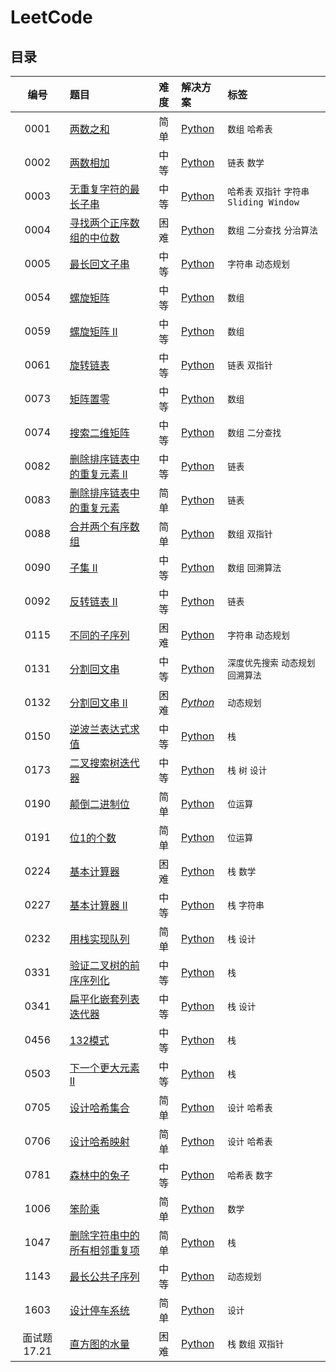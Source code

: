 # LeetCode

## 目录

|编号|题目|难度|解决方案|标签|
|:-:|:--|:-:|:--|:--|
|0001|[两数之和](./0001.Two-Sum/README.md)|简单|[Python](./0001.Two-Sum/0001.Two-Sum.py)|`数组` `哈希表`|
|0002|[两数相加](./0002.Add-Two-Numbers/README.md)|中等|[Python](./0002.Add-Two-Numbers/0002.Add-Two-Numbers.py)|`链表` `数学`|
|0003|[无重复字符的最长子串](./0003.Longest-Substring-Without-Repeating-Characters/README.md)|中等|[Python](./0003.Longest-Substring-Without-Repeating-Characters/0003.Longest-Substring-Without-Repeating-Characters.py)|`哈希表` `双指针` `字符串` `Sliding Window`|
|0004|[寻找两个正序数组的中位数](./0004.Median-of-Two-Sorted-Arrays/README.md)|困难|[Python](./0004.Median-of-Two-Sorted-Arrays/0004.Median-of-Two-Sorted-Arrays.py)|`数组` `二分查找` `分治算法`|
|0005|[最长回文子串](./0005.Longest-Palindromic-Substring/README.md)|中等|[Python](./0005.Longest-Palindromic-Substring/0005.Longest-Palindromic-Substring.py)|`字符串` `动态规划`|
|0054|[螺旋矩阵](./0054.Spiral-Matrix/README.md)|中等|[Python](./0054.Spiral-Matrix/0054.Spiral-Matrix.py)|`数组`|
|0059|[螺旋矩阵 II](./0059.Spiral-Matrix-II/README.md)|中等|[Python](./0059.Spiral-Matrix-II/0059.Spiral-Matrix-II.py)|`数组`|
|0061|[旋转链表](./0061.Rotate-List/README.md)|中等|[Python](./0061.Rotate-List/0061.Rotate-List.py)|`链表` `双指针`|
|0073|[矩阵置零](./0073.Set-Matrix-Zeroes/README.md)|中等|[Python](./0073.Set-Matrix-Zeroes/0073.Set-Matrix-Zeroes.py)|`数组`|
|0074|[搜索二维矩阵](./0074.Search-A-2D-Matrix/README.md)|中等|[Python](./0074.Search-A-2D-Matrix/0074.Search-A-2D-Matrix.py)|`数组` `二分查找`|
|0082|[删除排序链表中的重复元素 II](./0082.Remove-Duplicates-From-Sorted-List-II/README.md)|中等|[Python](./0082.Remove-Duplicates-From-Sorted-List-II/0082.Remove-Duplicates-From-Sorted-List-II.py)|`链表`|
|0083|[删除排序链表中的重复元素](./0083.Remove-Duplicates-From-Sorted-List/README.md)|简单|[Python](./0083.Remove-Duplicates-From-Sorted-List/0083.Remove-Duplicates-From-Sorted-List.py)|`链表`|
|0088|[合并两个有序数组](./0088.Merge-Sorted-Array/README.md)|简单|[Python](./0088.Merge-Sorted-Array/0088.Merge-Sorted-Array.py)|`数组` `双指针`|
|0090|[子集 II](./0090.Subsets-II/README.md)|中等|[Python](./0090.Subsets-II/0090.Subsets-II.py)|`数组` `回溯算法`|
|0092|[反转链表 II](./0092.Reverse-Linked-List-II/README.md)|中等|[Python](./0092.Reverse-Linked-List-II/0092.Reverse-Linked-List-II.py)|`链表`|
|0115|[不同的子序列](./0115.Distinct-Subsequences/README.md)|困难|[Python](./0115.Distinct-Subsequences/0115.Distinct-Subsequences.py)|`字符串` `动态规划`|
|0131|[分割回文串](./0131.Palindrome-Partitioning/README.md)|中等|[Python](./0131.Palindrome-Partitioning/0131.Palindrome-Partitioning.py)|`深度优先搜索` `动态规划` `回溯算法`|
|0132|[分割回文串 II](./0132.Palindrome-Partitioning-II/README.md)|困难|*[Python](./0132.Palindrome-Partitioning-II/0132.Palindrome-Partitioning-II.py)*|`动态规划`|
|0150|[逆波兰表达式求值](./0150.Evaluate-Reverse-Polish-Notation/README.md)|中等|[Python](./0150.Evaluate-Reverse-Polish-Notation/0150.Evaluate-Reverse-Polish-Notation.py)|`栈`|
|0173|[二叉搜索树迭代器](./0173.Binary-Search-Tree-Iterator/README.md)|中等|[Python](./0173.Binary-Search-Tree-Iterator/0173.Binary-Search-Tree-Iterator.py)|`栈` `树` `设计`|
|0190|[颠倒二进制位](./0190.Reverse-Bits/README.md)|简单|[Python](./0190.Reverse-Bits/0190.Reverse-Bits.py)|`位运算`|
|0191|[位1的个数](./0191.Number-Of-1-Bits/README.md)|简单|[Python](./0191.Number-Of-1-Bits/0191.Number-Of-1-Bits.py)|`位运算`|
|0224|[基本计算器](./0224.Basic-Calculator/README.md)|困难|[Python](./0224.Basic-Calculator/0224.Basic-Calculator.py)|`栈` `数学`|
|0227|[基本计算器 II](./0227.Basic-Calculator-II/README.md)|中等|[Python](./0227.Basic-Calculator-II/0227.Basic-Calculator-II.py)|`栈` `字符串`|
|0232|[用栈实现队列](./0232.Implement-Queue-using-Stacks/README.md)|简单|[Python](./0232.Implement-Queue-using-Stacks/0232.Implement-Queue-using-Stacks.py)|`栈` `设计`|
|0331|[验证二叉树的前序序列化](./0331.Verify-Preorder-Serialization-Of-A-Binary-Tree/README.md)|中等|[Python](./0331.Verify-Preorder-Serialization-Of-A-Binary-Tree/0331.Verify-Preorder-Serialization-Of-A-Binary-Tree.py)|`栈`|
|0341|[扁平化嵌套列表迭代器](./0341.Flatten-Nested-List-Iterator/README.md)|中等|[Python](./0341.Flatten-Nested-List-Iterator/0341.Flatten-Nested-List-Iterator.py)|`栈` `设计`|
|0456|[132模式](./0456.132-Pattern/README.md)|中等|[Python](./0456.132-Pattern/0456.132-Pattern.py)|`栈`|
|0503|[下一个更大元素 II](./0503.Next-Greater-Element-II/README.md)|中等|[Python](./0503.Next-Greater-Element-II/0503.Next-Greater-Element-II.py)|`栈`|
|0705|[设计哈希集合](./0705.Design-Hashset/README.md)|简单|[Python](./0705.Design-Hashset/0705.Design-Hashset.py)|`设计` `哈希表`|
|0706|[设计哈希映射](./0706.Design-Hashmap/README.md)|简单|[Python](./0706.Design-Hashmap/0706.Design-Hashmap.py)|`设计` `哈希表`|
|0781|[森林中的兔子](./0781.Rabbits-In-Forest/README.md)|中等|[Python](./0781.Rabbits-In-Forest/0781.Rabbits-In-Forest.py)|`哈希表` `数字`|
|1006|[笨阶乘](./1006.Clumsy-Factorial/README.md)|简单|[Python](./1006.Clumsy-Factorial/1006.Clumsy-Factorial.py)|`数学`|
|1047|[删除字符串中的所有相邻重复项](./1047.Remove-All-Adjacent-Duplicates-In-String/README.md)|简单|[Python](./1047.Remove-All-Adjacent-Duplicates-In-String/1047.Remove-All-Adjacent-Duplicates-In-String.py)|`栈`|
|1143|[最长公共子序列](./1143.Longest-Common-Subsequence/README.md)|中等|[Python](./1143.Longest-Common-Subsequence/1143.Longest-Common-Subsequence.py)|`动态规划`|
|1603|[设计停车系统](./1603.Design-Parking-System/README.md)|简单|[Python](./1603.Design-Parking-System/1603.Design-Parking-System.py)|`设计`|
|面试题 17.21|[直方图的水量](./Interview-Question-17.21.Volume-Of-Histogram-LCCI/README.md)|困难|[Python](./Interview-Question-17.21.Volume-Of-Histogram-LCCI/Interview-Question-17.21.Volume-Of-Histogram-LCCI.py)|`栈` `数组` `双指针`|
